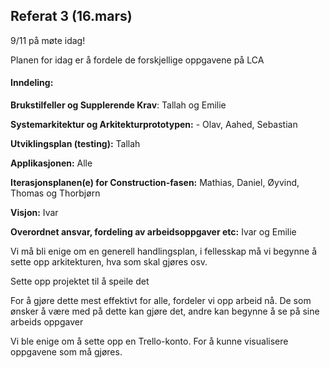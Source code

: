 ## Referat 3 (16.mars)

9/11 på møte idag! 

Planen for idag er å fordele de forskjellige oppgavene på LCA 

#### Inndeling: 
**Brukstilfeller og Supplerende Krav**: Tallah og Emilie 

**Systemarkitektur og Arkitekturprototypen:** - Olav, Aahed, Sebastian 

**Utviklingsplan (testing):** Tallah 

**Applikasjonen:** Alle 

**Iterasjonsplanen(e) for Construction-fasen:**  Mathias, Daniel, Øyvind, Thomas og Thorbjørn 

**Visjon:** Ivar 

**Overordnet ansvar, fordeling av arbeidsoppgaver etc:** Ivar og Emilie 

Vi må bli enige om en generell handlingsplan, 
i fellesskap må vi begynne å sette opp arkitekturen, hva som skal gjøres osv.

Sette opp projektet til å speile det 

For å gjøre dette mest effektivt for alle, fordeler vi opp arbeid nå. 
De som ønsker å være med på dette kan gjøre det, andre kan begynne å se på sine arbeids oppgaver 

Vi ble enige om å sette opp en Trello-konto. For å kunne visualisere oppgavene som må gjøres. 